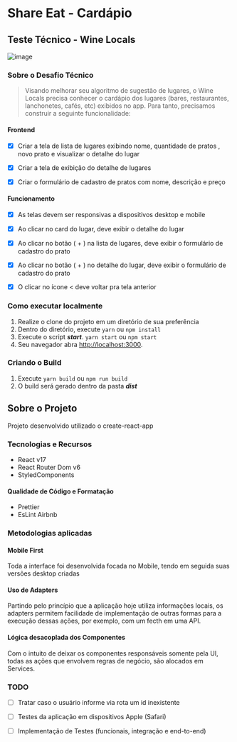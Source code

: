 # Share Eat - Cardápio

## Teste Técnico - Wine Locals

![image](https://user-images.githubusercontent.com/25160385/141389389-ab37bde8-cb3d-45bf-9ad5-da00ed81de0f.png)


### Sobre o Desafio Técnico

> Visando melhorar seu algoritmo de sugestão de lugares, o Wine Locals precisa conhecer o cardápio dos lugares (bares, restaurantes, lanchonetes, cafés, etc) exibidos no app. Para tanto, precisamos construir a seguinte funcionalidade:

#### Frontend

- [x] Criar a tela de lista de lugares exibindo nome, quantidade de pratos , novo prato e visualizar o detalhe do lugar

- [x] Criar a tela de exibição do detalhe de lugares

- [x] Criar o formulário de cadastro de pratos com nome, descrição e preço

#### Funcionamento

- [x] As telas devem ser responsivas a dispositivos desktop e mobile

- [x] Ao clicar no card do lugar, deve exibir o detalhe do lugar

- [x] Ao clicar no botão ( + ) na lista de lugares, deve exibir o formulário de cadastro do prato

- [x] Ao clicar no botão ( + ) no detalhe do lugar, deve exibir o formulário de cadastro do prato

- [x] O clicar no ícone < deve voltar pra tela anterior

### Como executar localmente

 1. Realize o clone do projeto em um diretório de sua preferência
 2. Dentro do diretório, execute ```yarn``` ou ```npm install```
 3. Execute o script ***start***. ```yarn start``` ou ```npm start```
 4. Seu navegador abra [http://localhost:3000](http://localhost:3000). 

### Criando o Build

 1. Execute ```yarn build``` ou ```npm run build```
 2. O build será gerado dentro da pasta ***dist***


 ## Sobre o Projeto

Projeto desenvolvido utilizado o create-react-app

### Tecnologias e Recursos

 - React v17
 - React Router Dom v6
 - StyledComponents

#### Qualidade de Código e Formatação
- Prettier
- EsLint Airbnb

### Metodologias aplicadas
#### Mobile First
Toda a interface foi desenvolvida focada no Mobile, tendo em seguida suas versões desktop criadas

#### Uso de Adapters
Partindo pelo princípio que a aplicação hoje utiliza informações locais, os adapters permitem facilidade de implementação de outras formas para a execução dessas ações, por exemplo, com um fecth em uma API.

#### Lógica desacoplada dos Componentes
Com o intuito de deixar os componentes responsáveis somente pela UI, todas as ações que envolvem regras de negócio, são alocados em Services.

### TODO
- [ ] Tratar caso o usuário informe via rota um id inexistente

- [ ] Testes da aplicação em dispositivos Apple (Safari)

- [ ] Implementação de Testes (funcionais, integração e end-to-end)
